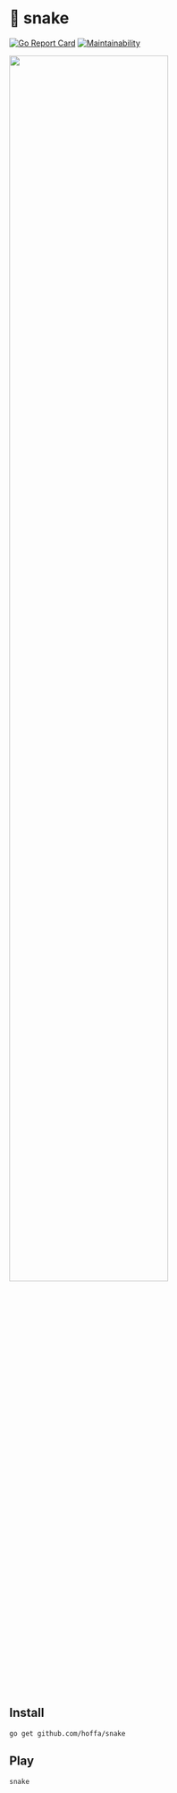 # 🐍 snake

[![Go Report Card](https://goreportcard.com/badge/github.com/hoffa/snake)](https://goreportcard.com/report/github.com/hoffa/snake) [![Maintainability](https://api.codeclimate.com/v1/badges/24ed3542f93ba98b595e/maintainability)](https://codeclimate.com/github/hoffa/snake/maintainability)

<img src="https://i.imgur.com/EgxFPoR.png" width="75%" />

## Install

```
go get github.com/hoffa/snake
```

## Play

```
snake
```
